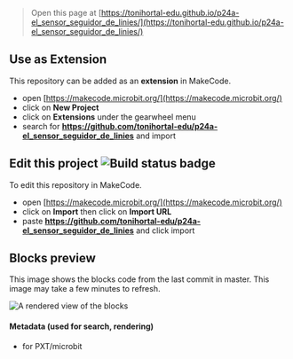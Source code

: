 
> Open this page at [https://tonihortal-edu.github.io/p24a-el_sensor_seguidor_de_linies/](https://tonihortal-edu.github.io/p24a-el_sensor_seguidor_de_linies/)

## Use as Extension

This repository can be added as an **extension** in MakeCode.

* open [https://makecode.microbit.org/](https://makecode.microbit.org/)
* click on **New Project**
* click on **Extensions** under the gearwheel menu
* search for **https://github.com/tonihortal-edu/p24a-el_sensor_seguidor_de_linies** and import

## Edit this project ![Build status badge](https://github.com/tonihortal-edu/p24a-el_sensor_seguidor_de_linies/workflows/MakeCode/badge.svg)

To edit this repository in MakeCode.

* open [https://makecode.microbit.org/](https://makecode.microbit.org/)
* click on **Import** then click on **Import URL**
* paste **https://github.com/tonihortal-edu/p24a-el_sensor_seguidor_de_linies** and click import

## Blocks preview

This image shows the blocks code from the last commit in master.
This image may take a few minutes to refresh.

![A rendered view of the blocks](https://github.com/tonihortal-edu/p24a-el_sensor_seguidor_de_linies/raw/master/.github/makecode/blocks.png)

#### Metadata (used for search, rendering)

* for PXT/microbit
<script src="https://makecode.com/gh-pages-embed.js"></script><script>makeCodeRender("{{ site.makecode.home_url }}", "{{ site.github.owner_name }}/{{ site.github.repository_name }}");</script>
